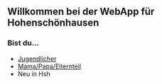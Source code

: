 ## Willkommen bei der WebApp für Hohenschönhausen

### Bist du...

- [Jugendlicher](Jugendlicher.md)
- [Mama/Papa/Elternteil](Eltern.md)
- Neu in Hsh
